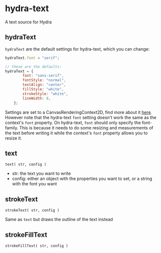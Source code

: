 # hydra-text

A text source for Hydra

## hydraText

`hydraText` are the default settings for hydra-text, which you can change:

```js
hydraText.font = "serif";

// these are the defaults:
hydraText = {
        font: "sans-serif",
        fontStyle: "normal",
        textAlign: "center",
        fillStyle: "white",
        strokeStyle: "white",
        lineWidth: 8,
    };
```

Settings are set to a CanvasRenderingContext2D, find more about it [here](https://developer.mozilla.org/en-US/docs/Web/API/CanvasRenderingContext2D/fillStyle). However note that the hydra-text `font` setting doesn't work the same as the context's `font` property. On hydra-text, `font` should only specify the font-family. This is because it needs to do some resizing and measurements of the text before writing it while the context's `font` property allows you to resize it.

## text

`text( str, config )`

* str: the text you want to write
* config: either an object with the properties you want to set, or a string with the font you want

## strokeText

`strokeText( str, config )`

Same as `text` but draws the outline of the text instead

## strokeFillText

`strokeFillText( str, config )`